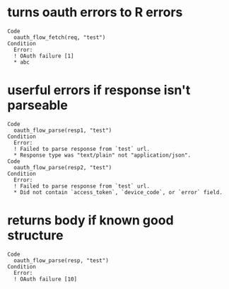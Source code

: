 # turns oauth errors to R errors

    Code
      oauth_flow_fetch(req, "test")
    Condition
      Error:
      ! OAuth failure [1]
      * abc

# userful errors if response isn't parseable

    Code
      oauth_flow_parse(resp1, "test")
    Condition
      Error:
      ! Failed to parse response from `test` url.
      * Response type was "text/plain" not "application/json".
    Code
      oauth_flow_parse(resp2, "test")
    Condition
      Error:
      ! Failed to parse response from `test` url.
      * Did not contain `access_token`, `device_code`, or `error` field.

# returns body if known good structure

    Code
      oauth_flow_parse(resp, "test")
    Condition
      Error:
      ! OAuth failure [10]

